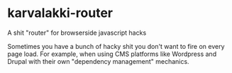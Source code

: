 # karvalakki-router
A shit "router" for browserside javascript hacks

Sometimes you have a bunch of hacky shit you don't want to fire on every page load. For example, when using CMS platforms like Wordpress and Drupal with their own "dependency management" mechanics.
